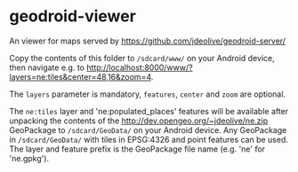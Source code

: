 geodroid-viewer
===============

An viewer for maps served by https://github.com/jdeolive/geodroid-server/

Copy the contents of this folder to `/sdcard/www/` on your Android device, then navigate e.g. to [http://localhost:8000/www/?layers=ne:tiles&center=48,16&zoom=4](http://localhost:8000/www/?layers=ne:tiles&features=ne:populated_places&center=48,16&zoom=4).

The `layers` parameter is mandatory, `features`, `center` and `zoom` are optional.

The `ne:tiles` layer and 'ne:populated_places' features will be available after unpacking the contents of the http://dev.opengeo.org/~jdeolive/ne.zip GeoPackage to `/sdcard/GeoData/` on your Android device. Any GeoPackage in `/sdcard/GeoData/` with tiles in EPSG:4326 and point features can be used. The layer and feature prefix is the GeoPackage file name (e.g. 'ne' for 'ne.gpkg').
